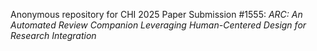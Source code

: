 Anonymous repository for CHI 2025 Paper Submission #1555: _ARC: An Automated Review Companion Leveraging Human-Centered Design for Research Integration_

